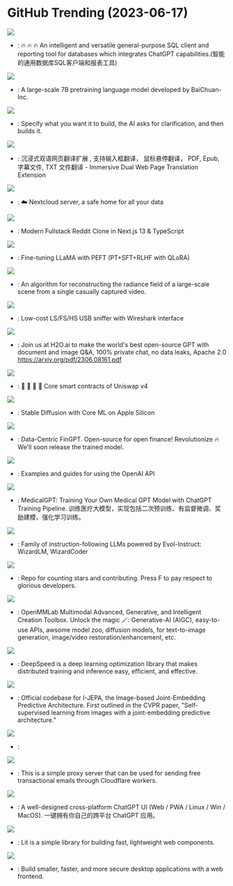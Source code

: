 # GitHub Trending (2023-06-17)

![](https://img.shields.io/badge/Java-New%20472-green?style=flat-square&logo=appveyor)
- [](https://github.comundefined): 🔥 🔥 🔥 An intelligent and versatile general-purpose SQL client and reporting tool for databases which integrates ChatGPT capabilities.(智能的通用数据库SQL客户端和报表工具)

![](https://img.shields.io/badge/Python-New%20189-green?style=flat-square&logo=appveyor)
- [](https://github.comundefined): A large-scale 7B pretraining language model developed by BaiChuan-Inc.

![](https://img.shields.io/badge/Python-New%202-green?style=flat-square&logo=appveyor)
- [](https://github.comundefined): Specify what you want it to build, the AI asks for clarification, and then builds it.

![](https://img.shields.io/badge/TypeScript-New%2062-green?style=flat-square&logo=appveyor)
- [](https://github.comundefined): 沉浸式双语网页翻译扩展 , 支持输入框翻译， 鼠标悬停翻译， PDF, Epub, 字幕文件, TXT 文件翻译 - Immersive Dual Web Page Translation Extension

![](https://img.shields.io/badge/PHP-New%2041-green?style=flat-square&logo=appveyor)
- [](https://github.comundefined): ☁️ Nextcloud server, a safe home for all your data

![](https://img.shields.io/badge/TypeScript-New%2031-green?style=flat-square&logo=appveyor)
- [](https://github.comundefined): Modern Fullstack Reddit Clone in Next.js 13 & TypeScript

![](https://img.shields.io/badge/Python-New%20112-green?style=flat-square&logo=appveyor)
- [](https://github.comundefined): Fine-tuning LLaMA with PEFT (PT+SFT+RLHF with QLoRA)

![](https://img.shields.io/badge/Python-New%2092-green?style=flat-square&logo=appveyor)
- [](https://github.comundefined): An algorithm for reconstructing the radiance field of a large-scale scene from a single casually captured video.

![](https://img.shields.io/badge/C-New%2079-green?style=flat-square&logo=appveyor)
- [](https://github.comundefined): Low-cost LS/FS/HS USB sniffer with Wireshark interface

![](https://img.shields.io/badge/Python-New%2054-green?style=flat-square&logo=appveyor)
- [](https://github.comundefined): Join us at H2O.ai to make the world's best open-source GPT with document and image Q&A, 100% private chat, no data leaks, Apache 2.0 https://arxiv.org/pdf/2306.08161.pdf

![](https://img.shields.io/badge/Solidity-New%2076-green?style=flat-square&logo=appveyor)
- [](https://github.comundefined): 🦄 🦄 🦄 🦄 Core smart contracts of Uniswap v4

![](https://img.shields.io/badge/Python-New%2079-green?style=flat-square&logo=appveyor)
- [](https://github.comundefined): Stable Diffusion with Core ML on Apple Silicon

![](https://img.shields.io/badge/Jupyter%20Notebook-New%20570-green?style=flat-square&logo=appveyor)
- [](https://github.comundefined): Data-Centric FinGPT. Open-source for open finance! Revolutionize 🔥 We'll soon release the trained model.

![](https://img.shields.io/badge/Jupyter%20Notebook-New%20329-green?style=flat-square&logo=appveyor)
- [](https://github.comundefined): Examples and guides for using the OpenAI API

![](https://img.shields.io/badge/Python-New%2017-green?style=flat-square&logo=appveyor)
- [](https://github.comundefined): MedicalGPT: Training Your Own Medical GPT Model with ChatGPT Training Pipeline. 训练医疗大模型，实现包括二次预训练、有监督微调、奖励建模、强化学习训练。

![](https://img.shields.io/badge/Python-New%2095-green?style=flat-square&logo=appveyor)
- [](https://github.comundefined): Family of instruction-following LLMs powered by Evol-Instruct: WizardLM, WizardCoder

![](https://img.shields.io/badge/none-New%20195-green?style=flat-square&logo=appveyor)
- [](https://github.comundefined): Repo for counting stars and contributing. Press F to pay respect to glorious developers.

![](https://img.shields.io/badge/Python-New%20116-green?style=flat-square&logo=appveyor)
- [](https://github.comundefined): OpenMMLab Multimodal Advanced, Generative, and Intelligent Creation Toolbox. Unlock the magic 🪄: Generative-AI (AIGC), easy-to-use APIs, awsome model zoo, diffusion models, for text-to-image generation, image/video restoration/enhancement, etc.

![](https://img.shields.io/badge/Python-New%20124-green?style=flat-square&logo=appveyor)
- [](https://github.comundefined): DeepSpeed is a deep learning optimization library that makes distributed training and inference easy, efficient, and effective.

![](https://img.shields.io/badge/Python-New%20162-green?style=flat-square&logo=appveyor)
- [](https://github.comundefined): Official codebase for I-JEPA, the Image-based Joint-Embedding Predictive Architecture. First outlined in the CVPR paper, "Self-supervised learning from images with a joint-embedding predictive architecture."

![](https://img.shields.io/badge/Python-New%2078-green?style=flat-square&logo=appveyor)
- [](https://github.comundefined): 

![](https://img.shields.io/badge/TypeScript-New%2093-green?style=flat-square&logo=appveyor)
- [](https://github.comundefined): This is a simple proxy server that can be used for sending free transactional emails through Cloudflare workers.

![](https://img.shields.io/badge/TypeScript-New%20159-green?style=flat-square&logo=appveyor)
- [](https://github.comundefined): A well-designed cross-platform ChatGPT UI (Web / PWA / Linux / Win / MacOS). 一键拥有你自己的跨平台 ChatGPT 应用。

![](https://img.shields.io/badge/TypeScript-New%2017-green?style=flat-square&logo=appveyor)
- [](https://github.comundefined): Lit is a simple library for building fast, lightweight web components.

![](https://img.shields.io/badge/Rust-New%2041-green?style=flat-square&logo=appveyor)
- [](https://github.comundefined): Build smaller, faster, and more secure desktop applications with a web frontend.


